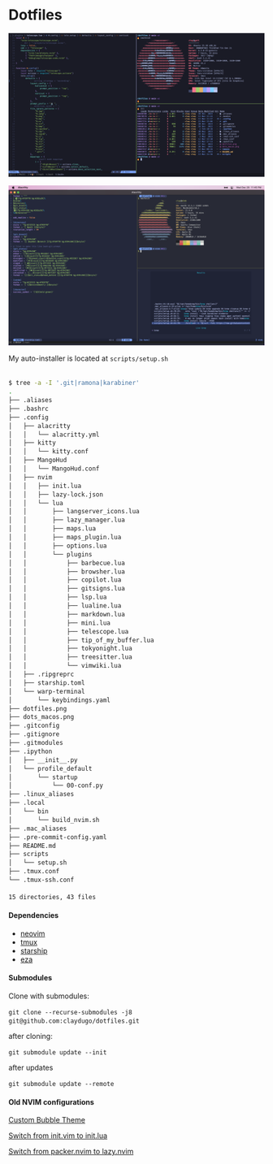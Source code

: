 # Dotfiles

![20221228](dotfiles.png)

![20221228](dots_macos.png)

My auto-installer is located at `scripts/setup.sh`

```bash

$ tree -a -I '.git|ramona|karabiner'
.
├── .aliases
├── .bashrc
├── .config
│   ├── alacritty
│   │   └── alacritty.yml
│   ├── kitty
│   │   └── kitty.conf
│   ├── MangoHud
│   │   └── MangoHud.conf
│   ├── nvim
│   │   ├── init.lua
│   │   ├── lazy-lock.json
│   │   └── lua
│   │       ├── langserver_icons.lua
│   │       ├── lazy_manager.lua
│   │       ├── maps.lua
│   │       ├── maps_plugin.lua
│   │       ├── options.lua
│   │       └── plugins
│   │           ├── barbecue.lua
│   │           ├── browsher.lua
│   │           ├── copilot.lua
│   │           ├── gitsigns.lua
│   │           ├── lsp.lua
│   │           ├── lualine.lua
│   │           ├── markdown.lua
│   │           ├── mini.lua
│   │           ├── telescope.lua
│   │           ├── tip_of_my_buffer.lua
│   │           ├── tokyonight.lua
│   │           ├── treesitter.lua
│   │           └── vimwiki.lua
│   ├── .ripgreprc
│   ├── starship.toml
│   └── warp-terminal
│       └── keybindings.yaml
├── dotfiles.png
├── dots_macos.png
├── .gitconfig
├── .gitignore
├── .gitmodules
├── .ipython
│   ├── __init__.py
│   └── profile_default
│       └── startup
│           └── 00-conf.py
├── .linux_aliases
├── .local
│   └── bin
│       └── build_nvim.sh
├── .mac_aliases
├── .pre-commit-config.yaml
├── README.md
├── scripts
│   └── setup.sh
├── .tmux.conf
└── .tmux-ssh.conf

15 directories, 43 files
```

#### Dependencies
* [neovim](https://neovim.io/)
* [tmux](https://github.com/tmux/tmux/wiki)
* [starship](https://starship.rs)
* [eza](https://eza.rocks/)

#### Submodules

Clone with submodules:

`git clone --recurse-submodules -j8 git@github.com:claydugo/dotfiles.git`

after cloning:

`git submodule update --init`

after updates

`git submodule update --remote`

#### Old NVIM configurations

[Custom Bubble Theme](https://github.com/claydugo/dotfiles/tree/c3a7fd79d0722f6af88129d9861a21a8f20ef223)

[Switch from init.vim to init.lua](https://github.com/claydugo/dotfiles/commit/9803e70ab5df4f5db7f9da858a3c670d378daf0b)

[Switch from packer.nvim to lazy.nvim](https://github.com/claydugo/dotfiles/commit/00000000a6b60527c21ba36515c93c71869ae253)

